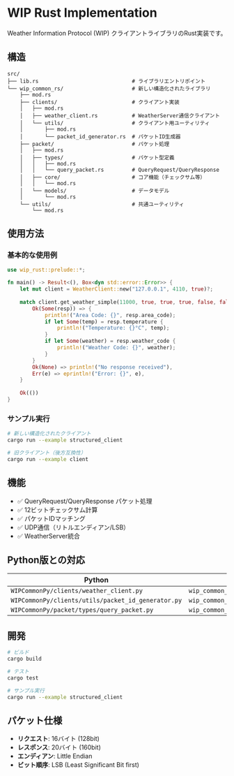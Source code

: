 # WIP Rust Implementation

Weather Information Protocol (WIP) クライアントライブラリのRust実装です。

## 構造

```
src/
├── lib.rs                              # ライブラリエントリポイント
└── wip_common_rs/                      # 新しい構造化されたライブラリ
    ├── mod.rs
    ├── clients/                        # クライアント実装
    │   ├── mod.rs
    │   ├── weather_client.rs           # WeatherServer通信クライアント
    │   └── utils/                      # クライアント用ユーティリティ
    │       ├── mod.rs
    │       └── packet_id_generator.rs  # パケットID生成器
    ├── packet/                         # パケット処理
    │   ├── mod.rs
    │   ├── types/                      # パケット型定義
    │   │   ├── mod.rs
    │   │   └── query_packet.rs         # QueryRequest/QueryResponse
    │   ├── core/                       # コア機能（チェックサム等）
    │   │   └── mod.rs
    │   └── models/                     # データモデル
    │       └── mod.rs
    └── utils/                          # 共通ユーティリティ
        └── mod.rs
```

## 使用方法

### 基本的な使用例

```rust
use wip_rust::prelude::*;

fn main() -> Result<(), Box<dyn std::error::Error>> {
    let mut client = WeatherClient::new("127.0.0.1", 4110, true)?;
    
    match client.get_weather_simple(11000, true, true, true, false, false, 0) {
        Ok(Some(resp)) => {
            println!("Area Code: {}", resp.area_code);
            if let Some(temp) = resp.temperature {
                println!("Temperature: {}°C", temp);
            }
            if let Some(weather) = resp.weather_code {
                println!("Weather Code: {}", weather);
            }
        }
        Ok(None) => println!("No response received"),
        Err(e) => eprintln!("Error: {}", e),
    }
    
    Ok(())
}
```

### サンプル実行

```bash
# 新しい構造化されたクライアント
cargo run --example structured_client

# 旧クライアント（後方互換性）
cargo run --example client
```

## 機能

- ✅ QueryRequest/QueryResponse パケット処理
- ✅ 12ビットチェックサム計算
- ✅ パケットIDマッチング
- ✅ UDP通信（リトルエンディアン/LSB）
- ✅ WeatherServer統合

## Python版との対応

| Python | Rust |
|--------|------|
| `WIPCommonPy/clients/weather_client.py` | `wip_common_rs/clients/weather_client.rs` |
| `WIPCommonPy/clients/utils/packet_id_generator.py` | `wip_common_rs/clients/utils/packet_id_generator.rs` |
| `WIPCommonPy/packet/types/query_packet.py` | `wip_common_rs/packet/types/query_packet.rs` |

## 開発

```bash
# ビルド
cargo build

# テスト
cargo test

# サンプル実行
cargo run --example structured_client
```

## パケット仕様

- **リクエスト**: 16バイト (128bit)
- **レスポンス**: 20バイト (160bit)
- **エンディアン**: Little Endian
- **ビット順序**: LSB (Least Significant Bit first)
